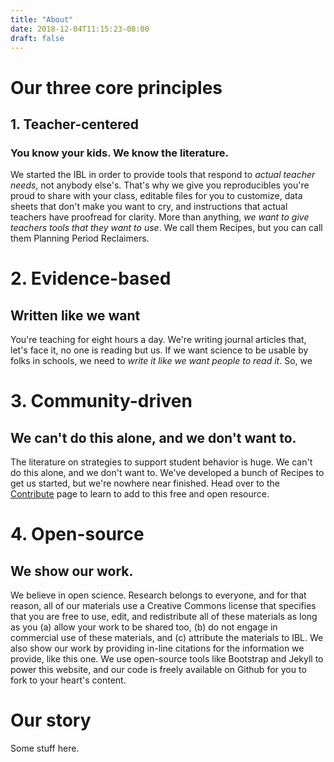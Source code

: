 ```yaml
---
title: "About"
date: 2018-12-04T11:15:23-08:00
draft: false
---
```


# Our three core principles

## 1. Teacher-centered

### You know your kids. We know the literature.

We started the IBL in order to provide tools that respond to *actual teacher needs*, not anybody else's. That's why we give you reproducibles you're proud to share with your class, editable files for you to customize, data sheets that don't make you want to cry, and instructions that actual teachers have proofread for clarity. More than anything, *we want to give teachers tools that they want to use*. We call them Recipes, but you can call them Planning Period Reclaimers.

# 2. Evidence-based

## Written like we want

You're teaching for eight hours a day. We're writing journal articles that, let's face it, no one is reading but us. If we want science to be usable by folks in schools, we need to *write it like we want people to read it*. So, we

# 3. Community-driven

## We can't do this alone, and we don't want to.

The literature on strategies to support student behavior is huge. We can't do this alone, and we don't want to. We've developed a bunch of Recipes to get us started, but we're nowhere near finished. Head over to the [Contribute](contribute.html) page to learn to add to this free and open resource.

# 4. Open-source

## We show our work.

We believe in open science. Research belongs to everyone, and for that reason, all of our materials use a Creative Commons license that specifies that you are free to use, edit, and redistribute all of these materials as long as you (a) allow your work to be shared too, (b) do not engage in commercial use of these materials, and (c) attribute the materials to IBL. We also show our work by providing in-line citations for the information we provide, like this one. We use open-source tools like Bootstrap and Jekyll to power this website, and our code is freely available on Github for you to fork to your heart's content.

# Our story

Some stuff here.
